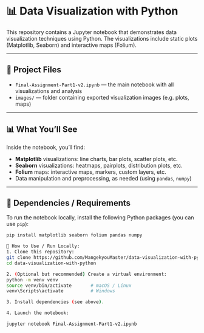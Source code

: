 ﻿# 📊 Data Visualization with Python

This repository contains a Jupyter notebook that demonstrates data visualization techniques using Python. The visualizations include static plots (Matplotlib, Seaborn) and interactive maps (Folium).

---

## 🧾 Project Files

- `Final-Assignment-Part1-v2.ipynb` — the main notebook with all visualizations and analysis  
- `images/` — folder containing exported visualization images (e.g. plots, maps)

---

## 📊 What You’ll See

Inside the notebook, you’ll find:

- **Matplotlib** visualizations: line charts, bar plots, scatter plots, etc.  
- **Seaborn** visualizations: heatmaps, pairplots, distribution plots, etc.  
- **Folium** maps: interactive maps, markers, custom layers, etc.  
- Data manipulation and preprocessing, as needed (using `pandas`, `numpy`)

---

## 🧰 Dependencies / Requirements

To run the notebook locally, install the following Python packages (you can use `pip`):

```bash
pip install matplotlib seaborn folium pandas numpy

📂 How to Use / Run Locally:
1. Clone this repository:
git clone https://github.com/MangekyouMaster/data-visualization-with-python.git
cd data-visualization-with-python

2. (Optional but recommended) Create a virtual environment:
python -m venv venv
source venv/bin/activate       # macOS / Linux
venv\Scripts\activate          # Windows

3. Install dependencies (see above).

4. Launch the notebook:

jupyter notebook Final-Assignment-Part1-v2.ipynb


